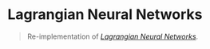 # Lagrangian Neural Networks
> Re-implementation of <a href='https://arxiv.org/abs/2003.04630) by Miles Cranmer, Sam Greydanus, Stephan Hoyer, Peter Battaglia, David Spergel, and Shirley Ho (2020'>_Lagrangian Neural Networks_</a>.


